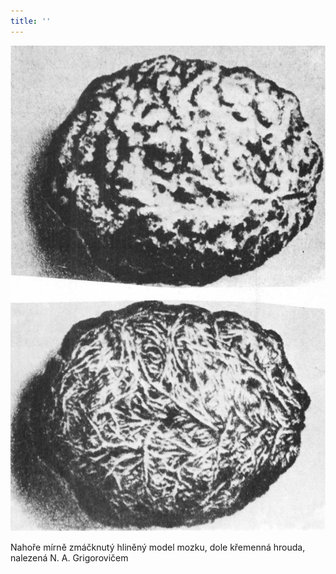 ```yaml
---
title: ''
---
```


![022.jpg](./resources/022_fmt.jpeg)

Nahoře mírně zmáčknutý hliněný model mozku, dole křemenná hrouda, nalezená N. A. Grigorovičem
